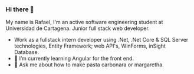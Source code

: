 ### Hi there 👋

My name is Rafael, I'm an active software engineering student at Universidad de Cartagena.  Junior full stack web developer.


-  Work as a fullstack intern developer using .Net, .Net Core & SQL Server technologies, Entity Framework; web API's, WinForms, inSight Database.
- 🌱 I’m currently learning Angular for the front end.
- 💬 Ask me about how to make pasta carbonara or margaretha.
